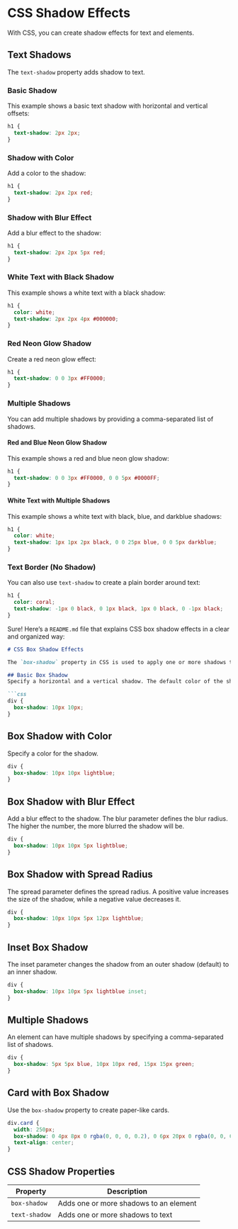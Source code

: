 
# CSS Shadow Effects

With CSS, you can create shadow effects for text and elements.

## Text Shadows

The `text-shadow` property adds shadow to text.

### Basic Shadow
This example shows a basic text shadow with horizontal and vertical offsets:

```css
h1 {
  text-shadow: 2px 2px;
}
```

### Shadow with Color
Add a color to the shadow:

```css
h1 {
  text-shadow: 2px 2px red;
}
```

### Shadow with Blur Effect
Add a blur effect to the shadow:

```css
h1 {
  text-shadow: 2px 2px 5px red;
}
```

### White Text with Black Shadow
This example shows a white text with a black shadow:

```css
h1 {
  color: white;
  text-shadow: 2px 2px 4px #000000;
}
```

### Red Neon Glow Shadow
Create a red neon glow effect:

```css
h1 {
  text-shadow: 0 0 3px #FF0000;
}
```

### Multiple Shadows
You can add multiple shadows by providing a comma-separated list of shadows.

#### Red and Blue Neon Glow Shadow
This example shows a red and blue neon glow shadow:

```css
h1 {
  text-shadow: 0 0 3px #FF0000, 0 0 5px #0000FF;
}
```

#### White Text with Multiple Shadows
This example shows a white text with black, blue, and darkblue shadows:

```css
h1 {
  color: white;
  text-shadow: 1px 1px 2px black, 0 0 25px blue, 0 0 5px darkblue;
}
```

### Text Border (No Shadow)
You can also use `text-shadow` to create a plain border around text:

```css
h1 {
  color: coral;
  text-shadow: -1px 0 black, 0 1px black, 1px 0 black, 0 -1px black;
}
```

Sure! Here’s a `README.md` file that explains CSS box shadow effects in a clear and organized way:

```markdown
# CSS Box Shadow Effects

The `box-shadow` property in CSS is used to apply one or more shadows to an element.

## Basic Box Shadow
Specify a horizontal and a vertical shadow. The default color of the shadow is the current text color.

```css
div {
  box-shadow: 10px 10px;
}
```

## Box Shadow with Color
Specify a color for the shadow.

```css
div {
  box-shadow: 10px 10px lightblue;
}
```

## Box Shadow with Blur Effect
Add a blur effect to the shadow. The blur parameter defines the blur radius. The higher the number, the more blurred the shadow will be.

```css
div {
  box-shadow: 10px 10px 5px lightblue;
}
```

## Box Shadow with Spread Radius
The spread parameter defines the spread radius. A positive value increases the size of the shadow, while a negative value decreases it.

```css
div {
  box-shadow: 10px 10px 5px 12px lightblue;
}
```

## Inset Box Shadow
The inset parameter changes the shadow from an outer shadow (default) to an inner shadow.

```css
div {
  box-shadow: 10px 10px 5px lightblue inset;
}
```

## Multiple Shadows
An element can have multiple shadows by specifying a comma-separated list of shadows.

```css
div {
  box-shadow: 5px 5px blue, 10px 10px red, 15px 15px green;
}
```

## Card with Box Shadow
Use the `box-shadow` property to create paper-like cards.

```css
div.card {
  width: 250px;
  box-shadow: 0 4px 8px 0 rgba(0, 0, 0, 0.2), 0 6px 20px 0 rgba(0, 0, 0, 0.19);
  text-align: center;
}
```

## CSS Shadow Properties
| Property    | Description                         |
|-------------|-------------------------------------|
| `box-shadow` | Adds one or more shadows to an element |
| `text-shadow` | Adds one or more shadows to text     |

